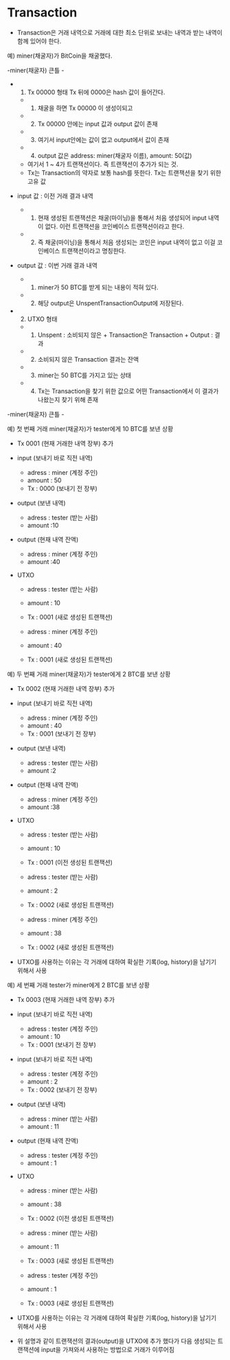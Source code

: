 # Transaction

- Transaction은 거래 내역으로 거래에 대한 최소 단위로 보내는 내역과 받는 내역이 함께 있어야 한다.

예) miner(채굴자)가 BitCoin을 채굴했다.

-miner(채굴자) 큰틀 -

- 1. Tx 00000 형태 Tx 뒤에 0000은 hash 값이 들어간다.

  - 1.  채굴을 하면 Tx 00000 이 생성이되고
  - 2.  Tx 00000 안에는 input 값과 output 값이 존재
  - 3.  여기서 input안에는 값이 없고 output에서 값이 존재
  - 4.  output 값은 address: miner(채굴자 이름), amount: 50(값)
  - 여기서 1 ~ 4가 트랜잭션이다. 즉 트랜잭션이 추가가 되는 것.
  - Tx는 Transaction의 약자로 보통 hash를 뜻한다. Tx는 트랜잭션을 찾기 위한 고유 값

- input 값 : 이전 거래 결과 내역

  - 1. 현재 생성된 트랜잭션은 채굴(마이닝)을 통해서 처음 생성되어 input 내역이 없다. 이런 트랜잭션을 코인베이스 트랜잭션이라고 한다.
  - 2. 즉 채굴(마이닝)을 통해서 처음 생성되는 코인은 input 내역이 없고 이걸 코인베이스 트랜잭션이라고 명칭한다.

- output 값 : 이번 거래 결과 내역

  - 1.  miner가 50 BTC를 받게 되는 내용이 적혀 있다.
  - 2.  해당 output은 UnspentTransactionOutput에 저장된다.

- 2. UTXO 형태

  - 1. Unspent : 소비되지 않은 + Transaction은 Transaction + Output : 결과
  - 2.  소비되지 않은 Transaction 결과는 잔액
  - 3.  miner는 50 BTC를 가지고 있는 상태
  - 4.  Tx는 Transaction을 찾기 위한 값으로 어떤 Transaction에서 이 결과가 나왔는지 찾기 위해 존재

-miner(채굴자) 큰틀 -

예) 첫 번째 거래 miner(채굴자)가 tester에게 10 BTC를 보낸 상황

- Tx 0001 (현재 거래한 내역 장부) 추가

- input (보내기 바로 직전 내역)

  - adress : miner (계정 주인)
  - amount : 50
  - Tx : 0000 (보내기 전 장부)

- output (보낸 내역)

  - adress : tester (받는 사람)
  - amount :10

- output (현재 내역 잔액)

  - adress : miner (계정 주인)
  - amount :40

- UTXO

  - adress : tester (받는 사람)
  - amount : 10
  - Tx : 0001 (새로 생성된 트랜잭션)

  - adress : miner (계정 주인)
  - amount : 40
  - Tx : 0001 (새로 생성된 트랜잭션)

예) 두 번째 거래 miner(채굴자)가 tester에게 2 BTC를 보낸 상황

- Tx 0002 (현재 거래한 내역 장부) 추가

- input (보내기 바로 직전 내역)

  - adress : miner (계정 주인)
  - amount : 40
  - Tx : 0001 (보내기 전 장부)

- output (보낸 내역)

  - adress : tester (받는 사람)
  - amount :2

- output (현재 내역 잔액)

  - adress : miner (계정 주인)
  - amount :38

- UTXO

  - adress : tester (받는 사람)
  - amount : 10
  - Tx : 0001 (이전 생성된 트랜잭션)

  - adress : tester (받는 사람)
  - amount : 2
  - Tx : 0002 (새로 생성된 트랜잭션)

  - adress : miner (계정 주인)
  - amount : 38
  - Tx : 0002 (새로 생성된 트랜잭션)

- UTXO를 사용하는 이유는 각 거래에 대하여 확실한 기록(log, history)을 남기기 위해서 사용

예) 세 번째 거래 tester가 miner에게 2 BTC를 보낸 상황

- Tx 0003 (현재 거래한 내역 장부) 추가

- input (보내기 바로 직전 내역)

  - adress : tester (계정 주인)
  - amount : 10
  - Tx : 0001 (보내기 전 장부)

- input (보내기 바로 직전 내역)

  - adress : tester (계정 주인)
  - amount : 2
  - Tx : 0002 (보내기 전 장부)

- output (보낸 내역)

  - adress : miner (받는 사람)
  - amount : 11

- output (현재 내역 잔액)

  - adress : tester (계정 주인)
  - amount : 1

- UTXO

  - adress : miner (받는 사람)
  - amount : 38
  - Tx : 0002 (이전 생성된 트랜잭션)

  - adress : miner (받는 사람)
  - amount : 11
  - Tx : 0003 (새로 생성된 트랜잭션)

  - adress : tester (계정 주인)
  - amount : 1
  - Tx : 0003 (새로 생성된 트랜잭션)

- UTXO를 사용하는 이유는 각 거래에 대하여 확실한 기록(log, history)을 남기기 위해서 사용

- 위 설명과 같이 트랜잭션의 결과(output)을 UTXO에 추가 했다가 다음 생성되는 트랜잭션에 input을 가져와서 사용하는 방법으로 거래가 이루어짐
